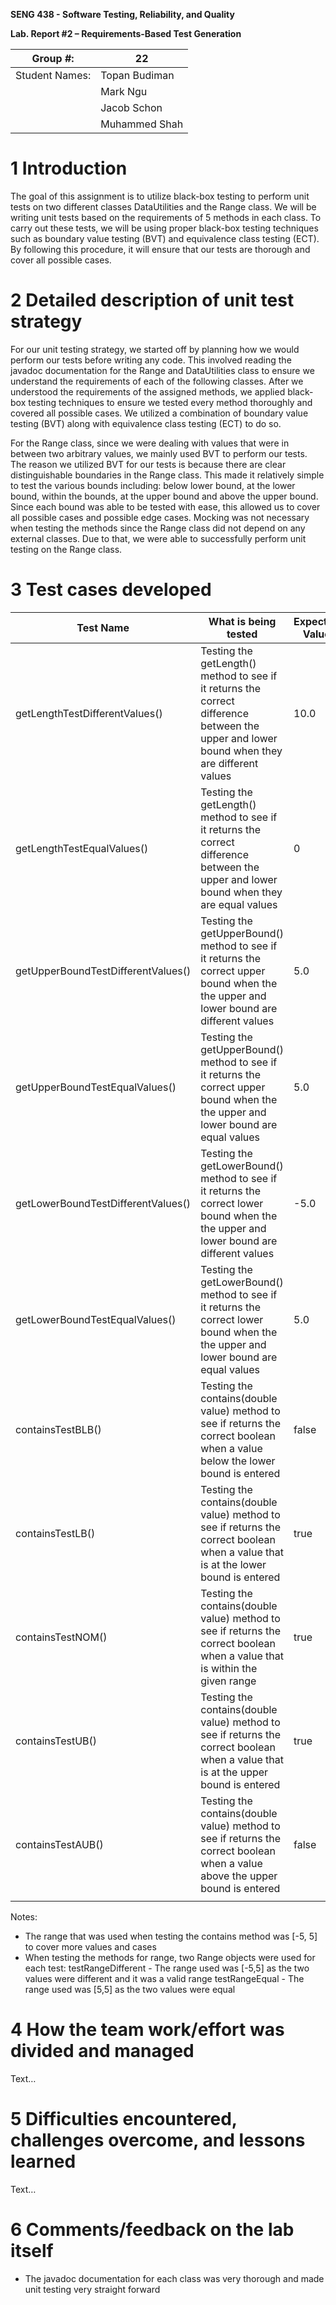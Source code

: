 **SENG 438 - Software Testing, Reliability, and Quality**

**Lab. Report \#2 – Requirements-Based Test Generation**

| Group \#:      |  22   |
| -------------- | --- |
| Student Names: | Topan Budiman   |
|                | Mark Ngu    |
|                | Jacob Schon     |
|                | Muhammed Shah     |

# 1 Introduction

The goal of this assignment is to utilize black-box testing to perform unit tests on two different classes DataUtilities and the Range class. We will be writing unit tests based on the requirements of 5 methods in each class. To carry out these tests, we will be using proper black-box testing techniques such as boundary value testing (BVT) and equivalence class testing (ECT). By following this procedure, it will ensure that our tests are thorough and cover all possible cases.

# 2 Detailed description of unit test strategy

For our unit testing strategy, we started off by planning how we would perform our tests before writing any code. This involved reading the javadoc documentation for the Range and DataUtilities class to ensure we understand the requirements of each of the following classes. After we understood the requirements of the assigned methods, we applied black-box testing techniques to ensure we tested every method thoroughly and covered all possible cases. We utilized a combination of boundary value testing (BVT) along with equivalence class testing (ECT) to do so. 

For the Range class, since we were dealing with values that were in between two arbitrary values, we mainly used BVT to perform our tests. The reason we utilized BVT for our tests is because there are clear distinguishable boundaries in the Range class. This made it relatively simple to test the various bounds including: below lower bound, at the lower bound, within the bounds, at the upper bound and above the upper bound. Since each bound was able to be tested with ease, this allowed us to cover all possible cases and possible edge cases. Mocking was not necessary when testing the methods since the Range class did not depend on any external classes. Due to that, we were able to successfully perform unit testing on the Range class.

# 3 Test cases developed

| Test Name  | What is being tested  | Expected Value  | Actual Value  | Pass/Fail  |
|---|---|---|---|---|
| getLengthTestDifferentValues()  | Testing the getLength() method to see if it returns the correct difference between the upper and lower bound when they are different values | 10.0   | 10.0  | Pass  |
| getLengthTestEqualValues()  | Testing the getLength() method to see if it returns the correct difference between the upper and lower bound when they are equal values  | 0  | 0  | Pass  |
| getUpperBoundTestDifferentValues()  | Testing the getUpperBound() method to see if it returns the correct upper bound when the the upper and lower bound are different values  | 5.0  | -5.0  | Fail  |
| getUpperBoundTestEqualValues()  | Testing the getUpperBound() method to see if it returns the correct upper bound when the the upper and lower bound are equal values  | 5.0  | 5.0  | Pass  |
| getLowerBoundTestDifferentValues()  | Testing the getLowerBound() method to see if it returns the correct lower bound when the the upper and lower bound are different values  | -5.0  | -5.0  | Pass  |
| getLowerBoundTestEqualValues()  | Testing the getLowerBound() method to see if it returns the correct lower bound when the the upper and lower bound are equal values  | 5.0  | 5.0  | Pass  |
| containsTestBLB()  | Testing the contains(double value) method to see if returns the correct boolean when a value below the lower bound is entered  | false  | false  | Pass  |
| containsTestLB()  | Testing the contains(double value) method to see if returns the correct boolean when a value that is at the lower bound is entered  | true  | true  | Pass  |
| containsTestNOM()  | Testing the contains(double value) method to see if returns the correct boolean when a value that is within the given range  | true  | true  | Pass  |
| containsTestUB()  | Testing the contains(double value) method to see if returns the correct boolean when a value that is at the upper bound is entered  | true  | true  | Pass  |
| containsTestAUB()  | Testing the contains(double value) method to see if returns the correct boolean when a value above the upper bound is entered  | false  | false  | Pass  |
|   |   |   |   |   |
Notes:
- The range that was used when testing the contains method was [-5, 5] to cover more values and cases
- When testing the methods for range, two Range objects were used for each test:
testRangeDifferent - The range used was [-5,5] as the two values were different and it was a valid range 
testRangeEqual - The range used was [5,5] as the two values were equal

# 4 How the team work/effort was divided and managed

Text…

# 5 Difficulties encountered, challenges overcome, and lessons learned

Text…

# 6 Comments/feedback on the lab itself
- The javadoc documentation for each class was very thorough and made unit testing very straight forward
